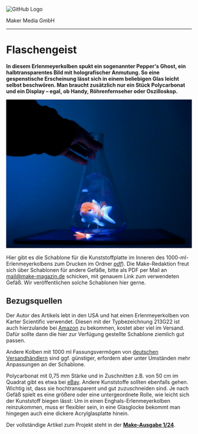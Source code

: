 ![GitHub Logo](http://www.heise.de/make/icons/make_logo.png)

Maker Media GmbH

***

# Flaschengeist

**In diesem Erlenmeyerkolben spukt ein sogenannter Pepper's Ghost, ein halbtransparentes Bild mit holografischer Anmutung. So eine gespenstische Erscheinung lässt sich in einem beliebigen Glas leicht selbst beschwören. Man braucht zusätzlich nur ein Stück Polycarbonat und ein Display – egal, ob Handy, Röhrenfernseher oder Oszilloskop.**

![Aufmacherbild aus dem Heft](./doc/AUF.jpg)

Hier gibt es die Schablone für die Kunststoffplatte im Inneren des 1000-ml-Erlenmeyerkolbens zum Drucken im Ordner [_pdf_](./pdf/)). Die Make-Redaktion freut sich über Schablonen für andere Gefäße, bitte als PDF per Mail an [mail@make-magazin.de](mailto:mail@make-magazin.de) schicken, mit genauem Link zum verwendeten Gefäß. Wir veröffentlichen solche Schablonen hier gerne. 

## Bezugsquellen

Der Autor des Artikels lebt in den USA und hat einen Erlenmeyerkolben von Karter Scientific verwendet. Diesen mit der Typbezeichnung  213G22 ist auch hierzulande bei [Amazon](https://www.amazon.com/250ml-Narrow-Erlenmeyer-Borosilicate-Graduated/dp/B006VYY1IQ) zu bekommen, kostet aber viel im Versand. Dafür sollte dann die hier zur Verfügung gestellte Schablone ziemlich gut passen. 

Andere Kolben mit 1000 ml Fassungsvermögen von [deutschen Versandhändlern](https://www.glas-fabrik.de/Erlenmeyerkolben-1000ml-Weithals/GT00154) sind ggf. günstiger, erfordern aber unter Umständen mehr Anpassungen an der Schablone. 

Polycarbonat mit 0,75 mm Stärke und in Zuschnitten z.B. von 50 cm im Quadrat gibt es etwa bei [eBay](https://www.ebay.de/itm/164248987217). Andere Kunststoffe sollten ebenfalls gehen. Wichtig ist, dass sie hochtransparent und gut zuzuschneiden sind. Je nach Gefäß spielt es eine größere oder eine untergeordnete Rolle, wie leicht sich der Kunststoff biegen lässt: Um in einen Enghals-Erlenmeyerkolben reinzukommen, muss er flexibler sein, in eine Glasglocke bekommt man hingegen auch eine dickere Acrylglasplatte hinein. 

Der vollständige Artikel zum Projekt steht in der **[Make-Ausgabe 1/24](https://www.heise.de/select/make/2024/1/2334113395416761993)**.
